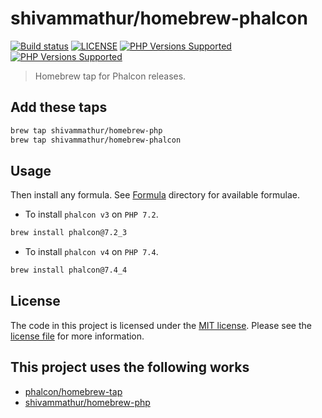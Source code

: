 # shivammathur/homebrew-phalcon

<a href="https://github.com/shivammathur/homebrew-phalcon" title="Homebrew tap to install PHP"><img alt="Build status" src="https://github.com/shivammathur/homebrew-phalcon/workflows/Build%20Formulae/badge.svg"></a>
<a href="https://github.com/shivammathur/homebrew-php/blob/master/LICENSE" title="license"><img alt="LICENSE" src="https://img.shields.io/badge/license-MIT-428f7e.svg"></a>
<a href="https://github.com/shivammathur/homebrew-php/tree/master/Formula" title="license"><img alt="PHP Versions Supported" src="https://img.shields.io/badge/phalcon-3-8892BF.svg"></a>
<a href="https://github.com/shivammathur/homebrew-php/tree/master/Formula" title="license"><img alt="PHP Versions Supported" src="https://img.shields.io/badge/phalcon-4-8892BF.svg"></a>

> Homebrew tap for Phalcon releases.

## Add these taps

```bash
brew tap shivammathur/homebrew-php
brew tap shivammathur/homebrew-phalcon
```

## Usage

Then install any formula. See [Formula](Formula) directory for available formulae.

- To install `phalcon v3` on `PHP 7.2`.

```bash
brew install phalcon@7.2_3
```

- To install `phalcon v4` on `PHP 7.4`.

```bash
brew install phalcon@7.4_4
```

## License
The code in this project is licensed under the [MIT license](http://choosealicense.com/licenses/mit/).
Please see the [license file](LICENSE) for more information.


## This project uses the following works

- [phalcon/homebrew-tap](https://github.com/phalcon/homebrew-tap "Phalcon official tap")
- [shivammathur/homebrew-php](https://github.com/shivammathur/homebrew-php "Homebrew Tap for PHP")

